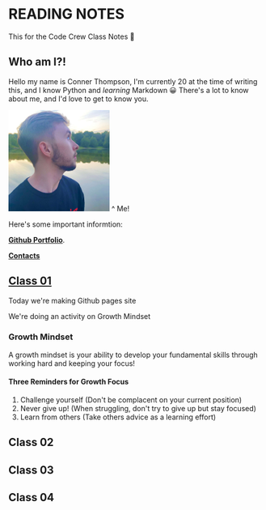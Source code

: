 # READING NOTES
This for the Code Crew Class Notes 📓

## Who am I?!

Hello my name is Conner Thompson, I'm currently 20 at the time of writing this, and I know Python and *learning* Markdown :grinning:
There's a lot to know about me, and I'd love to get to know you.

<img src="029E43B1-84FA-4E86-A74D-D9AC0DA8B4D4.jpeg" width="200" height="200">
^ Me!



Here's some important informtion:

[**Github Portfolio**](/https://github.com/ConnerKT?tab=repositories/).


[**Contacts**](/Reading-Notes/Contacts)



## [Class 01](/Reading-Notes/Class01)

Today we're making Github pages site

We're doing an activity on Growth Mindset

### Growth Mindset
A growth mindset is your ability to develop your fundamental skills through working hard and keeping your focus!

#### Three Reminders for Growth Focus

1. Challenge yourself (Don't be complacent on your current position)
2. Never give up! (When struggling, don't try to give up but stay focused)
3. Learn from others (Take others advice as a learning effort)

## Class 02

## Class 03

## Class 04
